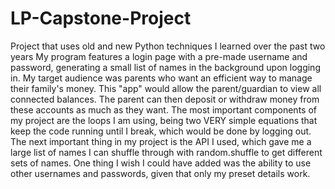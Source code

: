 # LP-Capstone-Project
Project that uses old and new Python techniques I learned over the past two years
My program features a login page with a pre-made username and password, generating a small list of names in the background upon logging in.
My target audience was parents who want an efficient way to manage their family's money.
This "app" would allow the parent/guardian to view all connected balances. The parent can then deposit or withdraw money from these accounts as much as they want.
The most important components of my project are the loops I am using, being two VERY simple equations that keep the code running until I break, which would be done by logging out. The next important thing in my project is the API I used, which gave me a large list of names I can shuffle through with random.shuffle to get different sets of names.
One thing I wish I could have added was the ability to use other usernames and passwords, given that only my preset details work.

